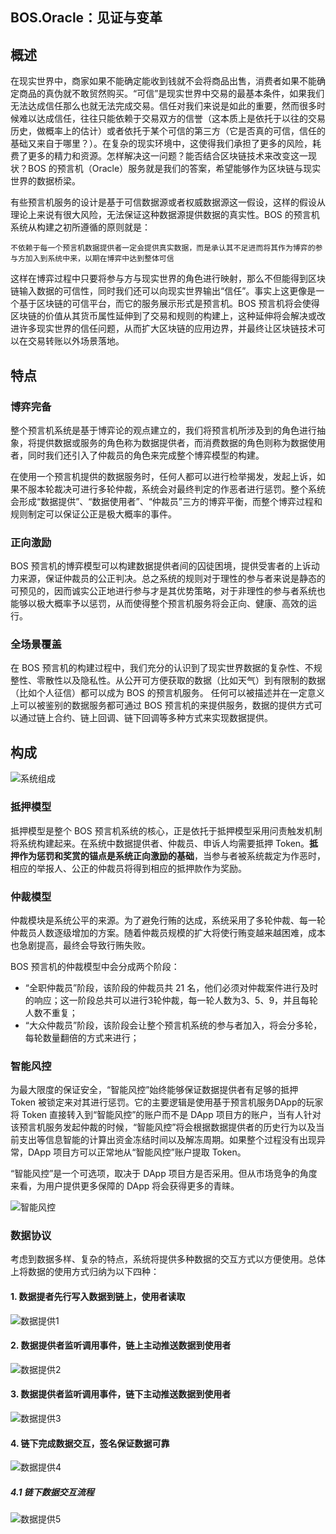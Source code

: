 BOS.Oracle：见证与变革
----------

## 概述

在现实世界中，商家如果不能确定能收到钱就不会将商品出售，消费者如果不能确定商品的真伪就不敢贸然购买。“可信”是现实世界中交易的最基本条件，如果我们无法达成信任那么也就无法完成交易。信任对我们来说是如此的重要，然而很多时候难以达成信任，往往只能依赖于交易双方的信誉（这本质上是依托于以往的交易历史，做概率上的估计）或者依托于某个可信的第三方（它是否真的可信，信任的基础又来自于哪里？）。在复杂的现实环境中，这使得我们承担了更多的风险，耗费了更多的精力和资源。怎样解决这一问题？能否结合区块链技术来改变这一现状？BOS 的预言机（Oracle）服务就是我们的答案，希望能够作为区块链与现实世界的数据桥梁。

有些预言机服务的设计是基于可信数据源或者权威数据源这一假设，这样的假设从理论上来说有很大风险，无法保证这种数据源提供数据的真实性。BOS 的预言机系统从构建之初所遵循的原则就是： 

    不依赖于每一个预言机数据提供者一定会提供真实数据，而是承认其不足进而将其作为博弈的参与方加入到系统中来，以期在博弈中达到整体可信

这样在博弈过程中只要将参与方与现实世界的角色进行映射，那么不但能得到区块链输入数据的可信性，同时我们还可以向现实世界输出“信任”。事实上这更像是一个基于区块链的可信平台，而它的服务展示形式是预言机。BOS 预言机将会使得区块链的价值从其货币属性延伸到了交易和规则的构建上，这种延伸将会解决或改进许多现实世界的信任问题，从而扩大区块链的应用边界，并最终让区块链技术可以在交易转账以外场景落地。

## 特点 
### 博弈完备

整个预言机系统是基于博弈论的观点建立的，我们将预言机所涉及到的角色进行抽象，将提供数据或服务的角色称为数据提供者，而消费数据的角色则称为数据使用者，同时我们还引入了仲裁员的角色来完成整个博弈模型的构建。

在使用一个预言机提供的数据服务时，任何人都可以进行检举揭发，发起上诉，如果不服本轮裁决可进行多轮仲裁，系统会对最终判定的作恶者进行惩罚。整个系统会形成“数据提供”、“数据使用者”、“仲裁员”三方的博弈平衡，而整个博弈过程和规则制定可以保证公正是极大概率的事件。

### 正向激励

BOS 预言机的博弈模型可以构建数据提供者间的囚徒困境，提供受害者的上诉动力来源，保证仲裁员的公正判决。总之系统的规则对于理性的参与者来说是静态的可预见的，因而诚实公正地进行参与才是其优势策略，对于非理性的参与者系统也能够以极大概率予以惩罚，从而使得整个预言机服务将会正向、健康、高效的运行。

### 全场景覆盖

在 BOS 预言机的构建过程中，我们充分的认识到了现实世界数据的复杂性、不规整性、零散性以及隐私性。从公开可方便获取的数据（比如天气）到有限制的数据（比如个人征信）都可以成为 BOS 的预言机服务。 任何可以被描述并在一定意义上可以被鉴别的数据服务都可通过 BOS 预言机的来提供服务，数据的提供方式可以通过链上合约、链上回调、链下回调等多种方式来实现数据提供。

## 构成

![系统组成](res/bosoracle_structure.jpg)

### 抵押模型

抵押模型是整个 BOS 预言机系统的核心，正是依托于抵押模型采用问责触发机制将系统构建起来。在系统中数据提供者、仲裁员、申诉人均需要抵押 Token。**抵押作为惩罚和奖赏的锚点是系统正向激励的基础**，当参与者被系统裁定为作恶时，相应的举报人、公正的仲裁员将得到相应的抵押款作为奖励。

### 仲裁模型

仲裁模块是系统公平的来源。为了避免行贿的达成，系统采用了多轮仲裁、每一轮仲裁员人数逐级增加的方案。随着仲裁员规模的扩大将使行贿变越来越困难，成本也急剧提高，最终会导致行贿失败。 

BOS 预言机的仲裁模型中会分成两个阶段：  

- “全职仲裁员”阶段，该阶段的仲裁员共 21 名，他们必须对仲裁案件进行及时的响应；这一阶段总共可以进行3轮仲裁，每一轮人数为3、5、9，并且每轮人数不重复；
- “大众仲裁员”阶段，该阶段会让整个预言机系统的参与者加入，将会分多轮，每轮数量翻倍的方式来进行；

### 智能风控

为最大限度的保证安全，“智能风控”始终能够保证数据提供者有足够的抵押 Token 被锁定来对其进行惩罚。它的主要逻辑是使用基于预言机服务DApp的玩家将 Token 直接转入到“智能风控”的账户而不是 DApp 项目方的账户，当有人针对该预言机服务发起仲裁的时候，“智能风控”将会根据数据提供者的历史行为以及当前支出等信息智能的计算出资金冻结时间以及解冻周期。如果整个过程没有出现异常，DApp 项目方可以正常地从“智能风控”账户提取 Token。

“智能风控”是一个可选项，取决于 DApp 项目方是否采用。但从市场竞争的角度来看，为用户提供更多保障的 DApp 将会获得更多的青睐。

![智能风控](res/bosoracle_risk_control.png)  


### 数据协议
考虑到数据多样、复杂的特点，系统将提供多种数据的交互方式以方便使用。总体上将数据的使用方式归纳为以下四种：

#### 1. 数据提者先行写入数据到链上，使用者读取

![数据提供1](res/bosoracle_df_table.jpg)  

#### 2. 数据提供者监听调用事件，链上主动推送数据到使用者

![数据提供2](res/bosoracle_df_listen_table.jpg)  

#### 3. 数据提供者监听调用事件，链下主动推送数据到使用者

![数据提供3](res/bosoracle_df_listen_offchain.png)  

#### 4. 链下完成数据交互，签名保证数据可靠

![数据提供4](res/bosoracle_df_offchain1.jpg)  

##### 4.1 链下数据交互流程

![数据提供5](res/bosoracle_df_offchain_detail.png)  
